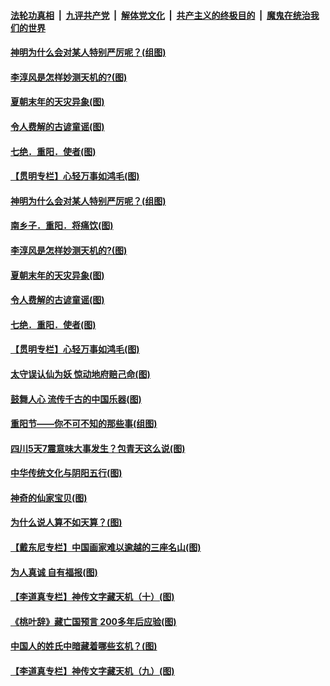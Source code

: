 

####  [法轮功真相](../../../../basic/blob/master/README.md?t=10272231) &nbsp;|&nbsp; [九评共产党](../../../../9ping.md/blob/master/README.md?t=10272231) &nbsp;|&nbsp; [解体党文化](../../../../jtdwh.md/blob/master/README.md?t=10272231)  &nbsp;|&nbsp; [共产主义的终极目的](../../../../gczydzjmd.md/blob/master/README.md?t=10272231) &nbsp;|&nbsp; [魔鬼在统治我们的世界](../../../../mgztzwmdsj.md/blob/master/README.md?t=10272231) 

#### [神明为什么会对某人特别严厉呢？(组图)](../pages/p7/911140.md?t=10272231) 

#### [李淳风是怎样妙测天机的?(图)](../pages/p7/950522.md?t=10272231) 

#### [夏朝末年的天灾异象(图)](../pages/p7/950476.md?t=10272231) 

#### [令人费解的古谚童谣(图)](../pages/p7/950264.md?t=10272231) 

#### [七绝．重阳．使者(图)](../pages/p7/950352.md?t=10272231) 

#### [【贯明专栏】心轻万事如鸿毛(图)](../pages/p7/950037.md?t=10272231) 

#### [神明为什么会对某人特别严厉呢？(组图)](../pages/p7/911140.md?t=10272231) 

#### [南乡子．重阳．将痛饮(图)](../pages/p7/950353.md?t=10272231) 

#### [李淳风是怎样妙测天机的?(图)](../pages/p7/950522.md?t=10272231) 

#### [夏朝末年的天灾异象(图)](../pages/p7/950476.md?t=10272231) 

#### [令人费解的古谚童谣(图)](../pages/p7/950264.md?t=10272231) 

#### [七绝．重阳．使者(图)](../pages/p7/950352.md?t=10272231) 

#### [【贯明专栏】心轻万事如鸿毛(图)](../pages/p7/950037.md?t=10272231) 

#### [太守误认仙为妖 惊动地府赔己命(图)](../pages/p7/950321.md?t=10272231) 

#### [鼓舞人心 流传千古的中国乐器(图)](../pages/p7/950246.md?t=10272231) 

#### [重阳节——你不可不知的那些事(组图)](../pages/p7/950231.md?t=10272231) 

#### [四川5天7震意味大事发生？包青天这么说(图)](../pages/p7/950102.md?t=10272231) 

#### [中华传统文化与阴阳五行(图)](../pages/p7/949705.md?t=10272231) 

#### [神奇的仙家宝贝(图)](../pages/p7/950256.md?t=10272231) 

#### [为什么说人算不如天算？(图)](../pages/p7/949922.md?t=10272231) 

#### [【戴东尼专栏】中国画家难以逾越的三座名山(图)](../pages/p7/942075.md?t=10272231) 

#### [为人真诚 自有福报(图)](../pages/p7/949530.md?t=10272231) 

#### [【李道真专栏】神传文字藏天机（十）(图)](../pages/p7/949641.md?t=10272231) 

#### [《桃叶辞》藏亡国预言 200多年后应验(图)](../pages/p7/950045.md?t=10272231) 

#### [中国人的姓氏中暗藏着哪些玄机？(图)](../pages/p7/950036.md?t=10272231) 

#### [【李道真专栏】神传文字藏天机（九）(图)](../pages/p7/949640.md?t=10272231) 

